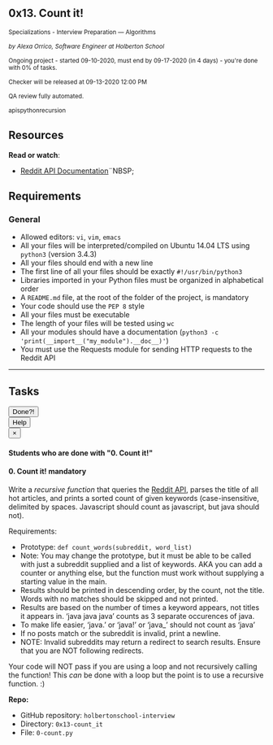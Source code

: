 <article class="pending_logs"><div id="jigsaw-shortcut-lists"></div><h1 class="gap">0x13. Count it!</h1><div id="project_id" style="display: none" data-project-id="476"></div><p class="sm-gap"><small><i class="fa fa-folder-open"></i> Specializations - Interview Preparation ― Algorithms </small></p><p><em><small><i class="fa fa-user"></i> by Alexa Orrico, Software Engineer at Holberton School </small></em></p><p><small><i class="fa fa-calendar"></i> Ongoing project - started 09-10-2020, must end by 09-17-2020 (in 4 days) - you're done with <span id="student_task_done_percentage">0</span>% of tasks. </small></p><p><small><i class="fa fa-check"></i> Checker will be released at 09-13-2020 12:00 PM </small></p><p><small><i class="fa fa-check-square"></i> QA review fully automated. </small></p><p><small><i class="fa fa-tags"></i><span class="badge badge-tag">apis</span><span class="badge badge-tag">python</span><span class="badge badge-tag">recursion</span></small></p><article id="description" class="gap formatted-content"><h2>Resources</h2><p><strong>Read or watch</strong>:</p><ul><li><a href="/rltoken/PV_GanilbTliu3BSqFKPKA" title="Reddit API Documentation" target="_blank">Reddit API Documentation</a>¨NBSP;</li></ul><h2>Requirements</h2><h3>General</h3><ul><li>Allowed editors: <code>vi</code>, <code>vim</code>, <code>emacs</code></li><li>All your files will be interpreted/compiled on Ubuntu 14.04 LTS using <code>python3</code> (version 3.4.3)</li><li>All your files should end with a new line</li><li>The first line of all your files should be exactly <code>#!/usr/bin/python3</code></li><li>Libraries imported in your Python files must be organized in alphabetical order</li><li>A <code>README.md</code> file, at the root of the folder of the project, is mandatory</li><li>Your code should use the <code>PEP 8</code> style</li><li>All your files must be executable</li><li>The length of your files will be tested using <code>wc</code></li><li>All your modules should have a documentation (<code>python3 -c 'print(__import__("my_module").__doc__)'</code>)</li><li>You must use the Requests module for sending HTTP requests to the Reddit API</li></ul></article><!-- Servers --><!-- Tasks --><hr class="gap"><h2 class="gap">Tasks</h2><section class="formatted-content"><div data-role="task3628" data-position="4"><div class=" clearfix gap" id="task-3628"><span id="user_id" data-id="870"></span><div class="student_task_controls"><!-- button Done --><button class="student_task_done btn btn-default no" data-task-id="3628"><span class="no"><i class="fa fa-square-o"></i></span><span class="yes"><i class="fa fa-check-square-o"></i></span><span class="pending"><i class="fa fa-spinner fa-pulse"></i></span> Done<span class="no pending">?</span><span class="yes">!</span></button><br><!-- button Help! --><button class="users_done_for_task btn btn-default btn-default" data-task-id="3628" data-project-id="476" data-toggle="modal" data-target="#task-3628-users-done-modal"> Help </button><div class="modal fade users-done-modal" id="task-3628-users-done-modal" data-task-id="3628" data-project-id="476"><div class="modal-dialog"><div class="modal-content"><div class="modal-header"><button type="button" class="close" data-dismiss="modal" aria-label="Close"><span aria-hidden="true">×</span></button><h4 class="modal-title">Students who are done with "0. Count it!"</h4></div><div class="modal-body"><div class="list-group"></div><div class="spinner"><div class="bounce1"></div><div class="bounce2"></div><div class="bounce3"></div></div><div class="error"></div></div></div></div></div></div><h4 class="task"> 0. Count it! <span class="alert alert-warning mandatory-optional"> mandatory </span></h4><!-- Progress vs Score --><!-- Task Body --><p>Write a <em>recursive function</em> that queries the <a href="/rltoken/PV_GanilbTliu3BSqFKPKA" title="Reddit API" target="_blank">Reddit API</a>, parses the title of all hot articles, and prints a sorted count of given keywords (case-insensitive, delimited by spaces. Javascript should count as javascript, but java should not).</p><p>Requirements:</p><ul><li>Prototype: <code>def count_words(subreddit, word_list)</code></li><li>Note: You may change the prototype, but it must be able to be called with just a subreddit supplied and a list of keywords. AKA you can add a counter or anything else, but the function must work without supplying a starting value in the main.</li><li>Results should be printed in descending order, by the count, not the title. Words with no matches should be skipped and not printed.</li><li>Results are based on the number of times a keyword appears, not titles it appears in. ‘java java java’ counts as 3 separate occurences of java.</li><li>To make life easier, ‘java.’ or ‘java!’ or ‘java_’ should not count as ‘java’</li><li>If no posts match or the subreddit is invalid, print a newline.</li><li>NOTE: Invalid subreddits may return a redirect to search results. Ensure that you are NOT following redirects.</li></ul><p>Your code will NOT pass if you are using a loop and not recursively calling the function! This <em>can</em> be done with a loop but the point is to use a recursive function. :)</p><precode language="" precodenum="0"></precode><!-- Task URLs --><!-- Github information --><p class="sm-gap"><strong>Repo:</strong></p><ul><li>GitHub repository: <code>holbertonschool-interview</code></li><li>Directory: <code>0x13-count_it</code></li><li>File: <code>0-count.py</code></li></ul><div class="student_correction_requests"><!-- DISABLE UNTIL MIGRATION
        <button class="task_whiteboard_modal btn btn-default " data-task-id="3628" data-toggle="modal" data-target="#task-3628-whiteboard-modal">
          Whiteboard
        </button>
        <div class="modal fade task_whiteboard_modal" id="task-3628-whiteboard-modal" data-task-id="3628">
    <div class="modal-dialog modal-lg">
        <div class="modal-content">
            <div class="modal-header">
                <button type="button" class="close" data-dismiss="modal" aria-label="Close"><span aria-hidden="true">&times;</span></button>
                <h4 class="modal-title">Your Notes on "0. Count it!"</h4>
            </div>
            <div class="modal-body">
                <div class="spinner gap">
                    <div class="bounce1"></div>
                    <div class="bounce2"></div>
                    <div class="bounce3"></div>
                </div>
                <div class="task-note-prompts-and-placeholders-container">
                    <button type="button" class="whiteboard-submit-button btn btn-primary">Submit</button>
                </div>
            </div>
        </div>
    </div>
</div>

      --><!-- Button test code --><!-- Button containers --><button class="task_containers_modal btn btn-default " data-task-id="3628" data-container-spec-ids="[5]" data-toggle="modal" data-target="#task-containers-3628-modal"> Get a container </button><div class="modal fade task_containers_modal" id="task-containers-3628-modal" data-task-id="3628" data-container-spec-ids="[5]"><div class="modal-dialog"><div class="modal-content"><div class="modal-header"><button type="button" class="close" data-dismiss="modal" aria-label="Close"><span aria-hidden="true">×</span></button><h4 class="modal-title">Containers</h4></div><div class="modal-body"><p>Each container will be available 7 days max</p><div class="panel panel-default" id="task_3628_container_spec_5"><!-- Default panel contents --><div class="panel-heading"><div class="row"><div class="panel-title col-md-8 text-left"><b>Ubuntu 14.04 - Python 3.4</b><span class="container_id"></span></div><div class="col-md-4 text-right row"><span class="container_webterm" style="margin-right: 20px;" title="Web terminal (Beta)"></span><span><input type="submit" name="commit" value="Start" class="btn btn-primary start_container" data-task-id="3628" data-container-spec-id="5"><input type="submit" name="commit" value="Destroy" class="btn btn-primary destroy_container" data-task-id="3628" data-container-spec-id="5"><div class="spinner"><div class="bounce1"></div><div class="bounce2"></div><div class="bounce3"></div></div></span></div></div></div><div class="container_body"><div class="panel-body"><div class="container_error alert alert-danger" role="alert"></div><table class="table container_info"><thead><tr><th class="container_public_access_header">Access from anywhere</th><th class="container_private_access_header">Access from campus</th><th>Detailed port mapping</th></tr></thead><tbody><tr><td class="container_public_access"><ul style="line-height: 2.0;"><li class="container_http_access" style="line-height: 1.6;"><b>HTTP access:</b><div class="container_http"></div></li><li class="container_https_access"><b>HTTPS access:</b><span class="container_https"></span></li><li class="container_ssh_access"><b>SSH access:</b><code class="container_ssh"></code></li><li class="container_password_info"><b>Password:</b><code class="container_password"></code></li></ul></td><td class="container_private_access"><ul style="line-height: 2.0;"><li class="container_http_access" style="line-height: 1.6;"><b>HTTP access:</b><div class="container_http"></div></li><li class="container_https_access"><b>HTTPS access:</b><span class="container_https"></span></li><li class="container_ssh_access"><b>SSH access:</b><code class="container_ssh"></code></li><li class="container_password_info"><b>Password:</b><code class="container_password"></code></li></ul></td><td class="container_ports"></td></tr></tbody></table></div></div></div><div class="error"></div><p class="gap"><b>URL? Private IP? Public IP?</b><br> If a <b>URL</b> is provided, you can use it from anywhere.<br> If no <b>URL</b> is provided, you must use the <b>private IP</b> when you are at school. From outside, you must use the <b>public IP</b>. <br><br><b>Ports mapping</b><br> Each exposed port is mapped to another one. Example: the port SSH <code>22</code> is mapped to the port <code>33511</code>. </p></div></div><!-- /.modal-content --></div><!-- /.modal-dialog --></div><!-- Button for QA Review --></div></div></div></section></article>

